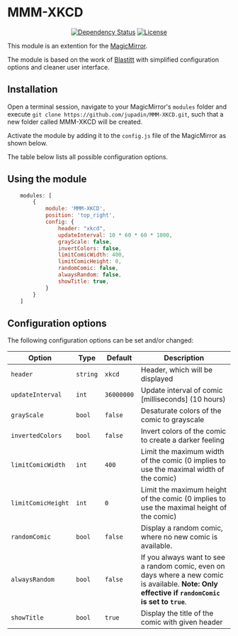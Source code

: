 # MMM-XKCD

<p style="text-align: center">
    <a href="https://david-dm.org/jupadin/MMM-RNV"><img src="https://david-dm.org/jupadin/MMM-RNV.svg" alt ="Dependency Status"></a>
    <a href="https://choosealicense.com/licenses/mit"><img src="https://img.shields.io/badge/license-MIT-blue.svg" alt="License"></a>
</p>

This module is an extention for the [MagicMirror](https://github.com/MichMich/MagicMirror).

The module is based on the work of [Blastitt](https://github.com/Blastitt/DailyXKCD) with simplified configuration options and cleaner user interface.

## Installation

Open a terminal session, navigate to your MagicMirror's `modules` folder and execute `git clone https://github.com/jupadin/MMM-XKCD.git`, such that a new folder called MMM-XKCD will be created.

Activate the module by adding it to the `config.js` file of the MagicMirror as shown below.

The table below lists all possible configuration options.

## Using the module
````javascript
    modules: [
        {
            module: 'MMM-XKCD',
            position: 'top_right',
            config: {
                header: "xkcd",
                updateInterval: 10 * 60 * 60 * 1000,
                grayScale: false,
                invertColors: false,
                limitComicWidth: 400,
                limitComicHeight: 0,
                randomComic: false,
                alwaysRandom: false,
                showTitle: true,
            }
        }
    ]
````

## Configuration options

The following configuration options can be set and/or changed:

| Option | Type | Default | Description |
| ---- | ---- | ---- | ---- |
| `header` | `string` | `xkcd` | Header, which will be displayed |
| `updateInterval` | `int` | `36000000` | Update interval of comic [milliseconds] (10 hours) |
| `grayScale` | `bool` | `false` | Desaturate colors of the comic to grayscale |
| `invertedColors` | `bool` | `false` | Invert colors of the comic to create a darker feeling |
| `limitComicWidth` | `int` | `400` | Limit the maximum width of the comic (0 implies to use the maximal width of the comic) |
| `limitComicHeight` | `int` | `0` | Limit the maximum height of the comic (0 implies to use the maximal height of the comic) |
| `randomComic` | `bool` | `false` | Display a random comic, where no new comic is available. |
| `alwaysRandom` | `bool` | `false` | If you always want to see a random comic, even on days where a new comic is available. **Note: Only effective if `randomComic` is set to `true`**. |
| `showTitle` | `bool` | `true` | Display the title of the comic with given header |
